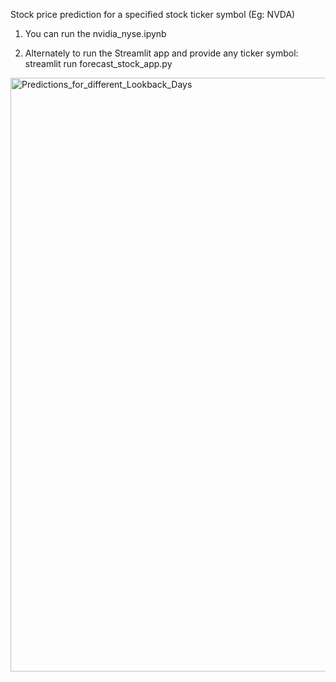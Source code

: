 Stock price prediction for a specified stock ticker symbol (Eg: NVDA)

1. You can run the nvidia_nyse.ipynb

2. Alternately to run the Streamlit app and provide any ticker symbol:
streamlit run forecast_stock_app.py


<img width="950" alt="Predictions_for_different_Lookback_Days" src="https://github.com/user-attachments/assets/c0dae6a7-0df1-4b26-9afb-4396e0c3bd85">

